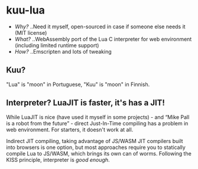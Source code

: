 # kuu-lua

* *Why?* ..Need it myself, open-sourced in case if someone else needs it (MIT license)
* *What?* ..WebAssembly port of the Lua C interpreter for web environment (including limited runtime support)
* *How?* ..Emscripten and lots of tweaking

## Kuu?

"Lua" is "moon" in Portuguese, "Kuu" is "moon" in Finnish.

## Interpreter? LuaJIT is faster, it's has a JIT!

While LuaJIT is nice (have used it myself in some projects) - and “Mike Pall is a robot from the future” - direct Just-In-Time compiling has a problem in web environment. For starters, it doesn't work at all.

Indirect JIT compiling, taking advantage of JS/WASM JIT compilers built into browsers is one option, but most approaches require you to statically compile Lua to JS/WASM, which brings its own can of worms. Following the KISS principle, interpreter is *good enough*.

